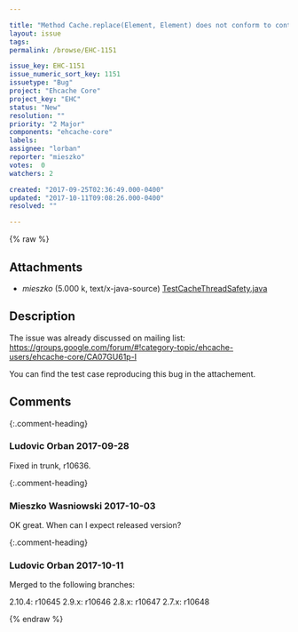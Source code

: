 ```yaml
---

title: "Method Cache.replace(Element, Element) does not conform to contract if used with LocalTransactionStore"
layout: issue
tags: 
permalink: /browse/EHC-1151

issue_key: EHC-1151
issue_numeric_sort_key: 1151
issuetype: "Bug"
project: "Ehcache Core"
project_key: "EHC"
status: "New"
resolution: ""
priority: "2 Major"
components: "ehcache-core"
labels: 
assignee: "lorban"
reporter: "mieszko"
votes:  0
watchers: 2

created: "2017-09-25T02:36:49.000-0400"
updated: "2017-10-11T09:08:26.000-0400"
resolved: ""

---
```




{% raw %}


## Attachments

* <em>mieszko</em> (5.000 k, text/x-java-source) [TestCacheThreadSafety.java](/attachments/EHC/EHC-1151/TestCacheThreadSafety.java)




## Description

<div markdown="1" class="description">

The issue was already discussed on mailing list:
https://groups.google.com/forum/#!category-topic/ehcache-users/ehcache-core/CA07GU61p-I

You can find the test case reproducing this bug in the attachement.

</div>

## Comments


{:.comment-heading}
### **Ludovic Orban** <span class="date">2017-09-28</span>

<div markdown="1" class="comment">

Fixed in trunk, r10636.

</div>


{:.comment-heading}
### **Mieszko Wasniowski** <span class="date">2017-10-03</span>

<div markdown="1" class="comment">

OK great. When can I expect released version?

</div>


{:.comment-heading}
### **Ludovic Orban** <span class="date">2017-10-11</span>

<div markdown="1" class="comment">

Merged to the following branches:

2.10.4: r10645
 2.9.x: r10646
 2.8.x: r10647
 2.7.x: r10648


</div>



{% endraw %}
